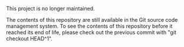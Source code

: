 This project is no longer maintained.

The contents of this repository are still available in the Git source code management system. To see the contents of this repository before it reached its end of life, please check out the previous commit with "git checkout HEAD^1".
